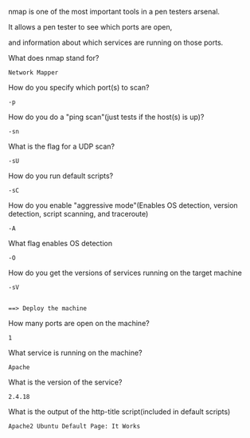 nmap is one of the most important tools in a pen testers arsenal.

It allows a pen tester to see which ports are open,

and information about which services are running on those ports. 


What does nmap stand for?

	Network Mapper

How do you specify which port(s) to scan?

	-p

How do you do a "ping scan"(just tests if the host(s) is up)?

	-sn

What is the flag for a UDP scan?
 
	-sU

How do you run default scripts?

	-sC

How do you enable "aggressive mode"(Enables OS detection, version detection, script scanning, and traceroute)

	-A

What flag enables OS detection

	-O

How do you get the versions of services running on the target machine    

	-sV

 
	==> Deploy the machine

How many ports are open on the machine?    

	1

What service is running on the machine?           

	Apache

What is the version of the service?

	2.4.18

What is the output of the http-title script(included in default scripts)

	Apache2 Ubuntu Default Page: It Works